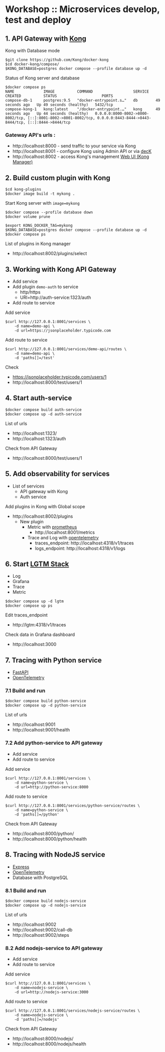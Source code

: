 # Workshop :: Microservices develop, test and deploy


## 1. API Gateway with [Kong](https://github.com/Kong/kong)

Kong with Database mode
```
$git clone https://github.com/Kong/docker-kong
$cd docker-kong/compose/
$KONG_DATABASE=postgres docker compose --profile database up -d
```
Status of Kong server and database
```
$docker compose ps
NAME             IMAGE          COMMAND                  SERVICE   CREATED          STATUS                    PORTS
compose-db-1     postgres:9.5   "docker-entrypoint.s…"   db        49 seconds ago   Up 49 seconds (healthy)   5432/tcp
compose-kong-1   kong:latest    "/docker-entrypoint.…"   kong      49 seconds ago   Up 44 seconds (healthy)   0.0.0.0:8000-8002->8000-8002/tcp, [::]:8001-8002->8001-8002/tcp, 0.0.0.0:8443-8444->8443-8444/tcp, [::]:8444->8444/tcp
```

### Gateway API's urls :
* http://localhost:8000 - send traffic to your service via Kong
* http://localhost:8001 - configure Kong using Admin API or via [decK](https://github.com/kong/deck)
* http://localhost:8002 - access Kong's management [Web UI (Kong Manager)](https://github.com/Kong/kong-manager)

## 2. Build custom plugin with Kong
```
$cd kong-plugins
$docker image build -t mykong .
```

Start Kong server with `image=mykong`
```
$docker compose --profile database down
$docker volume prune

$export KONG_DOCKER_TAG=mykong
$KONG_DATABASE=postgres docker compose --profile database up -d
$docker compose ps
```

List of plugins in Kong manager
* http://localhost:8002/plugins/select

## 3. Working with Kong API Gateway
* Add service
* Add plugin `demo-auth` to service
  * http/https
  * URl=http://auth-service:1323/auth
* Add route to service


Add service
```
$curl http://127.0.0.1:8001/services \
    -d name=demo-api \
    -d url=https://jsonplaceholder.typicode.com

```
Add route to service
```
$curl http://127.0.0.1:8001/services/demo-api/routes \
    -d name=demo-api \
	-d 'paths[]=/test'
```

Check
* https://jsonplaceholder.typicode.com/users/1
* http://localhost:8000/test/users/1

## 4. Start auth-service
```
$docker compose build auth-service
$docker compose up -d auth-service
```

List of urls
* http://localhost:1323/
* http://localhost:1323/auth

Check from API Gateway
* http://localhost:8000/test/users/1

## 5. Add observability for services
* List of services
  * API gateway with Kong
  * Auth service

Add plugins in Kong with Global scope
* http://localhost:8002/plugins
  * New plugin
    * Metric with [prometheus](https://developer.konghq.com/plugins/prometheus)
      * http://localhost:8001/metrics
    * Trace and Log with [opentelemetry](https://developer.konghq.com/plugins/opentelemetry)
      * traces_endpoint: http://localhost:4318/v1/traces
      * logs_endpoint: http://localhost:4318/v1/logs

## 6. Start [LGTM Stack](https://github.com/grafana/docker-otel-lgtm)
* Log
* Grafana
* Trace
* Metric

```
$docker compose up -d lgtm
$docker compose up ps
```

Edit traces_endpoint
* http://lgtm:4318/v1/traces

Check data in Grafana dashboard
* http://localhost:3000

## 7. Tracing with Python service
* [FastAPI](https://fastapi.tiangolo.com/)
* [OpenTelemetry](https://opentelemetry.io/)

### 7.1 Build and run
```
$docker compose build python-service
$docker compose up -d python-service
```

List of urls
* http://localhost:9001
* http://localhost:9001/health

### 7.2 Add python-service to API gateway
* Add service
* Add route to service

Add service
```
$curl http://127.0.0.1:8001/services \
    -d name=python-service \
    -d url=http://python-service:8000

```

Add route to service
```
$curl http://127.0.0.1:8001/services/python-service/routes \
    -d name=python-service \
	-d 'paths[]=/python'
```

Check from API Gateway
* http://localhost:8000/python/
* http://localhost:8000/python/health

## 8. Tracing with NodeJS service
* [Express](https://expressjs.com/)
* [OpenTelemetry](https://opentelemetry.io/)
* Database with PostgreSQL

### 8.1 Build and run
```
$docker compose build nodejs-service
$docker compose up -d nodejs-service
```

List of urls
* http://localhost:9002
* http://localhost:9002/call-db
* http://localhost:9002/steps

### 8.2 Add nodejs-service to API gateway
* Add service
* Add route to service

Add service
```
$curl http://127.0.0.1:8001/services \
    -d name=nodejs-service \
    -d url=http://nodejs-service:3000

```

Add route to service
```
$curl http://127.0.0.1:8001/services/nodejs-service/routes \
    -d name=nodejs-service \
	-d 'paths[]=/nodejs'
```

Check from API Gateway
* http://localhost:8000/nodejs/
* http://localhost:8000/nodejs/health
